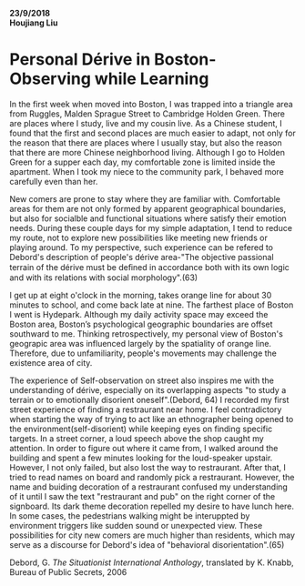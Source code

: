 **23/9/2018  
Houjiang Liu**

# Personal Dérive in Boston-Observing while Learning

In the first week when moved into Boston, I was trapped into a triangle area from Ruggles, Malden Sprague Street to Cambridge Holden Green. There are places where I study, live and my cousin live. As a Chinese student, I found that the first and second places are much easier to adapt, not only for the reason that there are places where I usually stay, but also the reason that there are more Chinese neighborhood living. Although I go to Holden Green for a supper each day, my comfortable zone is limited inside the apartment. When I took my niece to the community park, I behaved more carefully even than her.

New comers are prone to stay where they are familiar with. Comfortable areas for them are not only formed by apparent geographical boundaries, but also for socialble and functional situations where satisfy their emotion needs. During these couple days for my simple adaptation, I tend to reduce my route, not to explore new possibilities like meeting new friends or playing around. To my perspective, such experience can be refered to Debord's description of people's dérive area-"The objective passional terrain of the dérive must be deﬁned in accordance both with its own logic and with its relations with social morphology".(63)

I get up at eight o'clock in the morning, takes orange line for about 30 minutes to school, and come back late at nine. The farthest place of Boston I went is Hydepark. Although my daily activity space may exceed the Boston area, Boston’s psychological geographic boundaries are offset southward to me. Thinking retrospectively, my personal view of Boston's geograpic area was influenced largely by the spatiality of orange line. Therefore, due to unfamiliarity, people's movements may challenge the existence area of city.

The experience of Self-observation on street also inspires me with the understanding of dérive, especially on its overlapping aspects "to study a terrain or to emotionally disorient oneself".(Debord, 64) I recorded my first street experience of finding a restraurant near home. I feel contradictory when starting the way of trying to act like an ethnographer being opened to the environment(self-disorient) while keeping eyes on finding specific targets. In a street corner, a loud speech above the shop caught my attention. In order to figure out where it came from, I walked around the building and spent a few minutes looking for the loud-speaker upstair. However, I not only failed, but also lost the way to restraurant. After that, I tried to read names on board and randomly pick a restraurant. However, the name and buiding decoration of a restraurant confused my understanding of it until I saw the text "restraurant and pub" on the right corner of the signboard. Its dark theme decoration repelled my desire to have lunch here. In some cases, the pedestrians walking might be interuppted by environment triggers like sudden sound or unexpected view. These possibilities for city new comers are much higher than residents, which may serve as a discourse for Debord's idea of "behavioral disorientation".(65)


Debord, G. *The Situationist International Anthology*, translated by K. Knabb, Bureau of Public Secrets, 2006
